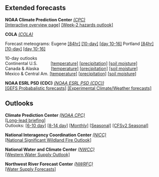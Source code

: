 ## Extended forecasts ##

**NOAA Climate Prediction Center** *[(CPC)](https://www.cpc.ncep.noaa.gov)*  
[[Interactive overview page]](https://www.cpc.ncep.noaa.gov)
[[Week-2 hazards outlook]](https://www.cpc.ncep.noaa.gov/products/predictions/threats/threats.php)

**COLA** *[(COLA)](http://wxmaps.org)*  
 
Forecast meteograms:
Eugene [[84hr]](http://wxmaps.org/pix/eugnam.png)
[[10-day]](http://wxmaps.org/pix/euggfs.png)
[[day 10-16]](http://wxmaps.org/pix/euggfsb.png)
Portland [[84hr]](http://wxmaps.org/pix/pdxnam.png)
[[10-day]](http://wxmaps.org/pix/pdxgfs.png)
[[day 10-16]](http://wxmaps.org/pix/pdxgfsb.png)  

10-day outlooks  
Continental U.S. &nbsp;&nbsp;&nbsp;&nbsp;&nbsp;&nbsp;&nbsp;&nbsp;&nbsp;
[[temperature]](http://wxmaps.org/pix/temp1.html)
[[precipitation]](http://wxmaps.org/pix/prec1.html)
[[soil moisture]](http://wxmaps.org/pix/soil1.html)  
Canada & Alaska  &nbsp;&nbsp;&nbsp;&nbsp;&nbsp;&nbsp;&nbsp;&nbsp;
[[temperature]](http://wxmaps.org/pix/temp2.html)
[[precipitation]](http://wxmaps.org/pix/prec2.html)
[[soil moisture]](http://wxmaps.org/pix/soil2.html)  
Mexico & Central Am. [[temperature]](http://wxmaps.org/pix/temp3.html)
[[precipitation]](http://wxmaps.org/pix/prec3.html)
[[soil moisture]](http://wxmaps.org/pix/soil3.html)

**NOAA ESRL PSD (CDC)** *[(NOAA ESRL PSD (CDC))](https://www.esrl.noaa.gov/psd/)*  
[[GEFS Probabalistic forecasts]](https://www.esrl.noaa.gov/psd/forecasts/reforecast2/)
[[Experimental Climate/Weather forecasts]](https://www.esrl.noaa.gov/psd/forecasts/)

## Outlooks ##

**Climate Prediction Center**  *[(NOAA CPC)](https://www.cpc.ncep.noaa.gov)*    
[[Long-lead briefing]](https://www.cpc.ncep.noaa.gov/products/predictions/90day/tools/briefing/)  
Outlooks:  [[6-10 day]](https://www.cpc.ncep.noaa.gov/products/predictions/610day/)
[[8-14 day]](https://www.cpc.ncep.noaa.gov/products/predictions/814day/)
[[Monthly]](https://www.cpc.ncep.noaa.gov/products/predictions/30day/)
[[Seasonal]](https://www.cpc.ncep.noaa.gov/products/predictions/90day/)
[[CFSv2 Seasonal]](https://www.cpc.ncep.noaa.gov/products/CFSv2/CFSv2seasonal.shtml)

**National Interagency Coordination Center** *[(NICC)](http://www.nifc.gov/nicc/)*  
[[National Significant Wildland Fire Outlook]](https://www.predictiveservices.nifc.gov/outlooks/outlooks.htm)

**National Water and Climate Center** *[(NWCC)](https://www.wcc.nrcs.usda.gov/wsf/)*  
[[Western Water Supply Outlook]](https://www.wcc.nrcs.usda.gov/wsf/westwide.html)

**Northwest River Forecast Center** *[(NWRFC)](https://www.nwrfc.noaa.gov/ws/)*  
[[Water Supply Forecasts]](https://www.nwrfc.noaa.gov/ws/)
